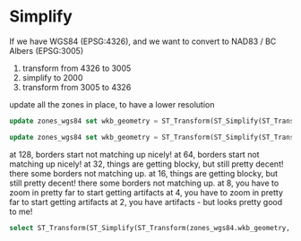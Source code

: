 # Simplify

If we have WGS84 (EPSG:4326), and we want to convert to NAD83 / BC Albers (EPSG:3005)


1. transform from 4326 to 3005
2. simplify to 2000
3. transform from 3005 to 4326

update all the zones in place, to have a lower resolution
```sql
update zones_wgs84 set wkb_geometry = ST_Transform(ST_Simplify(ST_Transform(zones_wgs84.wkb_geometry, 3005), 2000), 4326);

update zones_wgs84 set wkb_geometry = ST_Transform(ST_Simplify(ST_Transform(zones_wgs84.wkb_geometry, 3005), 32), 4326);
```
at 128, borders start not matching up nicely!
at 64, borders start not matching up nicely!
at 32, things are getting blocky, but still pretty decent! there some borders not matching up.
at 16, things are getting blocky, but still pretty decent! there some borders not matching up.
at 8, you have to zoom in pretty far to start getting artifacts
at 4, you have to zoom in pretty far to start getting artifacts
at 2, you have artifacts - but looks pretty good to me!


```sql
select ST_Transform(ST_Simplify(ST_Transform(zones_wgs84.wkb_geometry, 3005), 2000), 4326) * from zones_wgs84 where ogc_fid = 1;
```